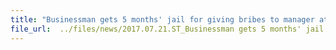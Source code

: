 ```yaml
---
title: "Businessman gets 5 months' jail for giving bribes to manager at Nestle"
file_url:  ../files/news/2017.07.21.ST_Businessman gets 5 months' jail for giving bribes to manager at Nestle (ONLINE)_0.pdf
---
```

